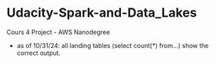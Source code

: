 # Udacity-Spark-and-Data_Lakes
Cours 4 Project - AWS Nanodegree
- as of 10/31/24: all landing tables (select count(*) from...) show the correct output.
